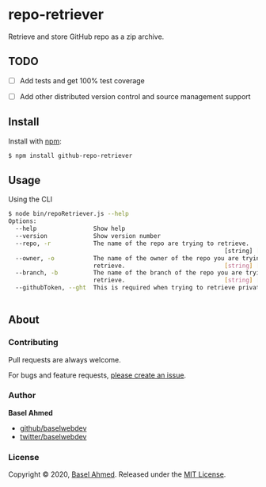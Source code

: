 # repo-retriever

Retrieve and store GitHub repo as a zip archive.

## TODO

- [ ] Add tests and get 100% test coverage

- [ ] Add other distributed version control and source management support

## Install

Install with [npm](https://www.npmjs.com/):

```sh
$ npm install github-repo-retriever
```

## Usage

Using the CLI

```sh
$ node bin/repoRetriever.js --help
Options:
  --help                Show help                                      [boolean]
  --version             Show version number                            [boolean]
  --repo, -r            The name of the repo are trying to retrieve.
                                                             [string] [required]
  --owner, -o           The name of the owner of the repo you are trying to
                        retrieve.                            [string] [required]
  --branch, -b          The name of the branch of the repo you are trying to
                        retrieve.                            [string] [required]
  --githubToken, --ght  This is required when trying to retrieve private repos.
                                                                        [string]
```

## About

### Contributing

Pull requests are always welcome. 

For bugs and feature requests, [please create an issue](../../issues/new).

### Author

**Basel Ahmed**

* [github/baselwebdev](https://github.com/baselwebdev)
* [twitter/baselwebdev](https://twitter.com/baselwebdev)

### License

Copyright © 2020, [Basel Ahmed](https://github.com/baselwebdev).
Released under the [MIT License](LICENSE).
